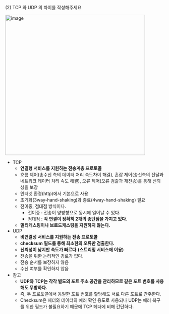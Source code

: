 (2) TCP 와 UDP 의 차이를 작성해주세요

<img width="443" alt="image" src="https://user-images.githubusercontent.com/64303211/192781122-9637eb26-4991-45b3-b6f8-036622253357.png">

- TCP
    - **연결형 서비스를 지원하는 전송계층 프로토콜**
    - 흐름 제어(송수신 측의 데이터 처리 속도차이 해결), 혼잡 제어(송신측의 전달과 네트워크 데이터 처리 속도 해결), 오류 제어(오류 검출과 재전송)를 통해 신뢰성을 보장
    - 인터넷 환경(http)에서 기본으로 사용
    - 초기화(3way-hand-shaking)과 종료(4way-hand-shaking) 필요
    - 전이중, 점대점 방식이다.
        - 전이중 : 전송이 양방향으로 동시에 일어날 수 있다.
        - 점대점 : **각 연결이 정확히 2개의 종단점을 가지고 있다.**
    - **멀티캐스팅이나 브로드캐스팅을 지원하지 않는다.**
- UDP
    - **비연결성 서비스를 지원하는 전송 프로토콜**
    - **checksum 필드를 통해 최소한의 오류만 검출한다.**
    - **신뢰성이 낮지만 속도가 빠르다.(스트리밍 서비스에 이용)**
    - 전송을 위한 논리적인 경로가 없다.
    - 전송 순서를 보장하지 않음
    - 수신 여부를 확인하지 않음
- 참고
    - **UDP와 TCP는 각각 별도의 포트 주소 공간을 관리하므로 같은 포트 번호를 사용해도 무방하다.**
    - 즉, 두 프로토콜에서 동일한 포트 번호를 할당해도 서로 다른 포트로 간주한다.
    - Checksum은 헤더와 데이터의 에러 확인 용도로 사용되나 UDP는 에러 복구를 위한 필드가 불필요하기 때문에 TCP 헤더에 비해 간단하다.
